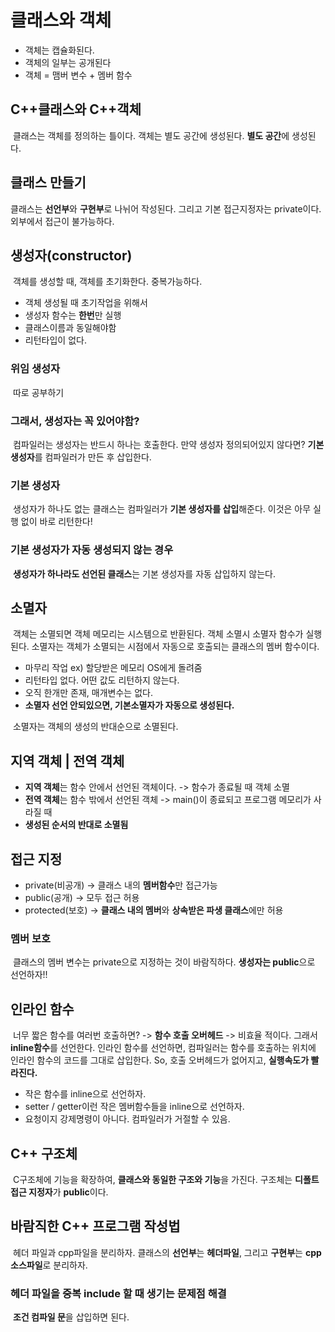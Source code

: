 # 클래스와 객체

+ 객체는 캡슐화된다.
+ 객체의 일부는 공개된다
+ 객체 = 맴버 변수 + 멤버 함수

## C++클래스와 C++객체

​	클래스는 객체를 정의하는 틀이다. 객체는 별도 공간에 생성된다. **별도 공간**에 생성된다.

## 클래스 만들기

클래스는 **선언부**와 **구현부**로 나뉘어 작성된다. 그리고 기본 접근지정자는 private이다. 외부에서 접근이 불가능하다.

## 생성자(constructor)

​	객체를 생성할 때, 객체를 초기화한다. 중복가능하다.

+ 객체 생성될 때 초기작업을 위해서
+ 생성자 함수는 **한번**만 실행
+ 클래스이름과 동일해야함
+ 리턴타입이 없다.

### 위임 생성자

​	따로 공부하기

### 그래서, 생성자는 꼭 있어야함?

​	컴파일러는 생성자는 반드시 하나는 호출한다. 만약 생성자 정의되어있지 않다면? **기본 생성자**를 컴파일러가 만든 후 삽입한다.

### 기본 생성자

​	생성자가 하나도 없는 클래스는 컴파일러가 **기본 생성자를 삽입**해준다. 이것은 아무 실행 없이 바로 리턴한다!

### 기본 생성자가 자동 생성되지 않는 경우

​	**생성자가 하나라도 선언된 클래스**는 기본 생성자를 자동 삽입하지 않는다.

## 소멸자

​	객체는 소멸되면 객체 메모리는 시스템으로 반환된다. 객체 소멸시 소멸자 함수가 실행된다. 소멸자는 객체가 소멸되는 시점에서 자동으로 호출되는 클래스의 멤버 함수이다.

+ 마무리 작업 ex) 할당받은 메모리 OS에게 돌려줌
+ 리턴타입 없다. 어떤 값도 리턴하지 않는다.
+ 오직 한개만 존재, 매개변수는 없다.
+ **소멸자 선언 안되있으면, 기본소멸자가 자동으로 생성된다.**

​	소멸자는 객체의 생성의 반대순으로 소멸된다.

## 지역 객체 | 전역 객체

+ **지역 객체**는 함수 안에서 선언된 객체이다. -> 함수가 종료될 때 객체 소멸
+ **전역 객체**는 함수 밖에서 선언된 객체 -> main()이 종료되고 프로그램 메모리가 사라질 때
+ **생성된 순서의 반대로 소멸됨**

## 접근 지정

+ private(비공개) -> 클래스 내의 **멤버함수**만 접근가능
+ public(공개) -> 모두 접근 허용
+ protected(보호) -> **클래스 내의 멤버**와 **상속받은 파생 클래스**에만 허용

### 멤버 보호

​	클래스의 멤버 변수는 private으로 지정하는 것이 바람직하다. **생성자는 public**으로 선언하자!!

## 인라인 함수

​	너무 짧은 함수를 여러번 호출하면? -> **함수 호출 오버헤드** -> 비효율 적이다. 그래서 **inline함수**를 선언한다. 인라인 함수를 선언하면, 컴파일러는 함수를 호출하는 위치에 인라인 함수의 코드를 그대로 삽입한다. So, 호출 오버헤드가 없어지고, **실행속도가 빨라진다.**

+ 작은 함수를 inline으로 선언하자.
+ setter / getter이런 작은 멤버함수들을 inline으로 선언하자.
+ 요청이지 강제명령이 아니다. 컴파일러가 거절할 수 있음.

## C++ 구조체

​	C구조체에 기능을 확장하여, **클래스와 동일한 구조와 기능**을 가진다. 구조체는 **디폴트 접근 지정자**가 **public**이다.

## 바람직한 C++ 프로그램 작성법

​	헤더 파일과 cpp파일을 분리하자. 클래스의 **선언부**는 **헤더파일**, 그리고 **구현부**는 **cpp소스파일**로 분리하자.

### 헤더 파일을 중복 include 할 때 생기는 문제점 해결

​	**조건 컴파일 문**을 삽입하면 된다.


